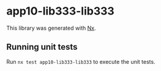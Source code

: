# app10-lib333-lib333

This library was generated with [Nx](https://nx.dev).

## Running unit tests

Run `nx test app10-lib333-lib333` to execute the unit tests.

